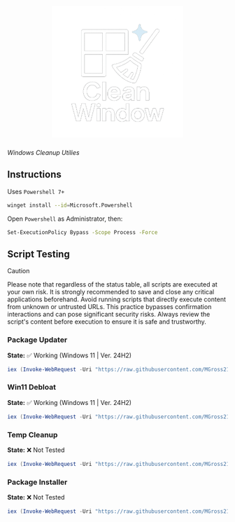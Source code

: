 <div align="center">
    <h1><img src="assets/clean-window-logo.png" alt="Clean Window" width="300px"></h1>
</div>

*Windows Cleanup Utilies*

## Instructions

Uses `Powershell 7+`

```bash
winget install --id=Microsoft.Powershell
```

Open `Powershell` as Administrator, then:

```bash
Set-ExecutionPolicy Bypass -Scope Process -Force
```

## Script Testing

> [!Caution]  
> Please note that regardless of the status table, all scripts are executed at your own risk. It is strongly recommended to save and close any critical applications beforehand. Avoid running scripts that directly execute content from unknown or untrusted URLs. This practice bypasses confirmation interactions and can pose significant security risks. Always review the script's content before execution to ensure it is safe and trustworthy.

### Package Updater

**State:** ✅ Working  (Windows 11 | Ver. 24H2)

```powershell
iex (Invoke-WebRequest -Uri "https://raw.githubusercontent.com/MGross21/clean-window/main/package_update.ps1").Content
```

### Win11 Debloat

**State:** ✅ Working (Windows 11 | Ver. 24H2)

```powershell
iex (Invoke-WebRequest -Uri "https://raw.githubusercontent.com/MGross21/clean-window/main/win11_debloat.ps1").Content
```

### Temp Cleanup

**State:** ❌ Not Tested  

```powershell
iex (Invoke-WebRequest -Uri "https://raw.githubusercontent.com/MGross21/clean-window/main/temp_cleanup.ps1").Content
```

### Package Installer

**State:** ❌ Not Tested  

```powershell
iex (Invoke-WebRequest -Uri "https://raw.githubusercontent.com/MGross21/clean-window/main/package_install.ps1").Content
```